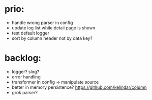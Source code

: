 # prio:

- handle wrong parser in config
- update log list while detail page is shown
- test default logger
- sort by column header not by data key?

# backlog:

- logger? slog?
- error handling
- transformer in config -> manipulate source
- better in memory persistence? https://github.com/kelindar/column
- grok parser?
